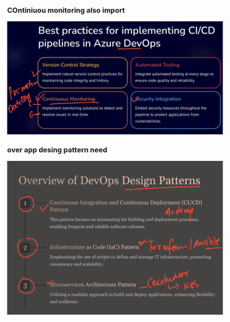 ### COntiniuou monitoring also import 
<img src="m1.png">

### over app desing pattern need 

<img src="app1.png">

